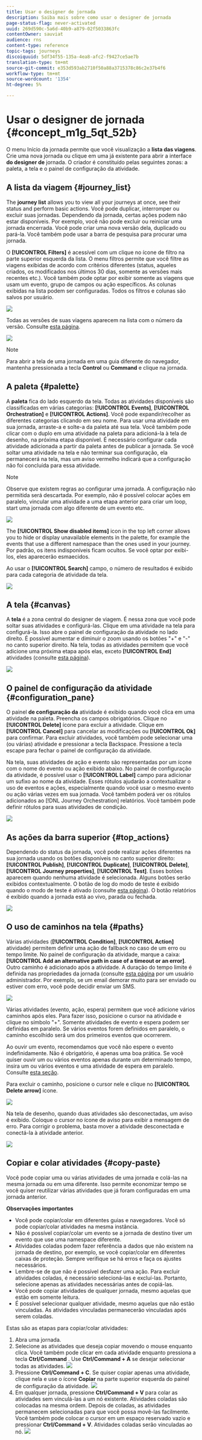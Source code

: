 ```yaml
---
title: Usar o designer de jornada
description: Saiba mais sobre como usar o designer de jornada
page-status-flag: never-activated
uuid: 269d590c-5a6d-40b9-a879-02f5033863fc
contentOwner: sauviat
audience: rns
content-type: reference
topic-tags: journeys
discoiquuid: 5df34f55-135a-4ea8-afc2-f9427ce5ae7b
translation-type: tm+mt
source-git-commit: e353d593ab2710f50a88a3715378c86c2e37b4f6
workflow-type: tm+mt
source-wordcount: '1354'
ht-degree: 5%

---
```



# Usar o designer de jornada {#concept_m1g_5qt_52b}

O menu Início da jornada permite que você visualização a **lista das viagens**. Crie uma nova jornada ou clique em uma já existente para abrir a interface **do designer de** jornada. O criador é constituído pelas seguintes zonas: a paleta, a tela e o painel de configuração da atividade.

## A lista da viagem {#journey_list}

The **journey list** allows you to view all your journeys at once, see their status and perform basic actions. Você pode duplicar, interromper ou excluir suas jornadas. Dependendo da jornada, certas ações podem não estar disponíveis. Por exemplo, você não pode excluir ou reiniciar uma jornada encerrada. Você pode criar uma nova versão dela, duplicado ou pará-la. Você também pode usar a barra de pesquisa para procurar uma jornada.

O **[!UICONTROL Filters]** é acessível com um clique no ícone de filtro na parte superior esquerda da lista. O menu filtros permite que você filtre as viagens exibidas de acordo com critérios diferentes (status, aqueles criados, os modificados nos últimos 30 dias, somente as versões mais recentes etc.). Você também pode optar por exibir somente as viagens que usam um evento, grupo de campos ou ação específicos. As colunas exibidas na lista podem ser configuradas. Todos os filtros e colunas são salvos por usuário.

![](../assets/journey74.png)

Todas as versões de suas viagens aparecem na lista com o número da versão. Consulte [esta página](../building-journeys/journey-versions.md).

![](../assets/journey37.png)

>[!NOTE]
>
>Para abrir a tela de uma jornada em uma guia diferente do navegador, mantenha pressionada a tecla **Control** ou **Command** e clique na jornada.

## A paleta {#palette}

A **paleta** fica do lado esquerdo da tela. Todas as atividades disponíveis são classificadas em várias categorias: **[!UICONTROL Events]**, **[!UICONTROL Orchestration]** e **[!UICONTROL Actions]**. Você pode expandir/recolher as diferentes categorias clicando em seu nome. Para usar uma atividade em sua jornada, arraste-a e solte-a da paleta até sua tela. Você também pode clicar com o duplo em uma atividade na paleta para adicioná-la à tela de desenho, na próxima etapa disponível. É necessário configurar cada atividade adicionada a partir da paleta antes de publicar a jornada. Se você soltar uma atividade na tela e não terminar sua configuração, ela permanecerá na tela, mas um aviso vermelho indicará que a configuração não foi concluída para essa atividade.

>[!NOTE]
>
>Observe que existem regras ao configurar uma jornada. A configuração não permitida será descartada. Por exemplo, não é possível colocar ações em paralelo, vincular uma atividade a uma etapa anterior para criar um loop, start uma jornada com algo diferente de um evento etc.

![](../assets/journey38.png)

The **[!UICONTROL Show disabled items]** icon in the top left corner allows you to hide or display unavailable elements in the palette, for example the events that use a different namespace than the ones used in your journey. Por padrão, os itens indisponíveis ficam ocultos. Se você optar por exibi-los, eles aparecerão esmaecidos.

Ao usar o **[!UICONTROL Search]** campo, o número de resultados é exibido para cada categoria de atividade da tela.

![](../assets/palette-filter.png)

## A tela {#canvas}

A **tela** é a zona central do designer de viagem. É nessa zona que você pode soltar suas atividades e configurá-las. Clique em uma atividade na tela para configurá-la. Isso abre o painel de configuração da atividade no lado direito. É possível aumentar e diminuir o zoom usando os botões &quot;+&quot; e &quot;-&quot; no canto superior direito. Na tela, todas as atividades permitem que você adicione uma próxima etapa após elas, exceto **[!UICONTROL End]** atividades (consulte [esta página](../building-journeys/end-activity.md)).

![](../assets/journey39.png)

## O painel de configuração da atividade {#configuration_pane}

O painel **de configuração da** atividade é exibido quando você clica em uma atividade na paleta. Preencha os campos obrigatórios. Clique no **[!UICONTROL Delete]** ícone para excluir a atividade. Clique em **[!UICONTROL Cancel]** para cancelar as modificações ou **[!UICONTROL Ok]** para confirmar. Para excluir atividades, você também pode selecionar uma (ou várias) atividade e pressionar a tecla Backspace. Pressione a tecla escape para fechar o painel de configuração da atividade.

Na tela, suas atividades de ação e evento são representadas por um ícone com o nome do evento ou ação exibido abaixo. No painel de configuração da atividade, é possível usar o **[!UICONTROL Label]** campo para adicionar um sufixo ao nome da atividade. Esses rótulos ajudarão a contextualizar o uso de eventos e ações, especialmente quando você usar o mesmo evento ou ação várias vezes em sua jornada. Você também poderá ver os rótulos adicionados ao [!DNL Journey Orchestration] relatórios. Você também pode definir rótulos para suas atividades de condição.

![](../assets/journey59bis.png)

## As ações da barra superior {#top_actions}

Dependendo do status da jornada, você pode realizar ações diferentes na sua jornada usando os botões disponíveis no canto superior direito: **[!UICONTROL Publish]**, **[!UICONTROL Duplicate]**, **[!UICONTROL Delete]**, **[!UICONTROL Journey properties]**, **[!UICONTROL Test]**. Esses botões aparecem quando nenhuma atividade é selecionada. Alguns botões serão exibidos contextualmente. O botão de log do modo de teste é exibido quando o modo de teste é ativado (consulte [esta página](../building-journeys/testing-the-journey.md)). O botão relatórios é exibido quando a jornada está ao vivo, parada ou fechada.

![](../assets/journey41.png)

## O uso de caminhos na tela {#paths}

Várias atividades (**[!UICONTROL Condition]**, **[!UICONTROL Action]** atividade) permitem definir uma ação de fallback no caso de um erro ou tempo limite. No painel de configuração da atividade, marque a caixa: **[!UICONTROL Add an alternative path in case of a timeout or an error]**. Outro caminho é adicionado após a atividade. A duração do tempo limite é definida nas propriedades da jornada (consulte [esta página](../building-journeys/changing-properties.md) por um usuário administrador. Por exemplo, se um email demorar muito para ser enviado ou estiver com erro, você pode decidir enviar um SMS.

![](../assets/journey42.png)

Várias atividades (evento, ação, espera) permitem que você adicione vários caminhos após eles. Para fazer isso, posicione o cursor na atividade e clique no símbolo &quot;+&quot;. Somente atividades de evento e espera podem ser definidas em paralelo. Se vários eventos forem definidos em paralelo, o caminho escolhido será um dos primeiros eventos que ocorrerem.

Ao ouvir um evento, recomendamos que você não espere o evento indefinidamente. Não é obrigatório, é apenas uma boa prática. Se você quiser ouvir um ou vários eventos apenas durante um determinado tempo, insira um ou vários eventos e uma atividade de espera em paralelo. Consulte [esta seção](../building-journeys/event-activities.md#section_vxv_h25_pgb).

Para excluir o caminho, posicione o cursor nele e clique no **[!UICONTROL Delete arrow]** ícone.

![](../assets/journey42ter.png)

Na tela de desenho, quando duas atividades são desconectadas, um aviso é exibido. Coloque o cursor no ícone de aviso para exibir a mensagem de erro. Para corrigir o problema, basta mover a atividade desconectada e conectá-la à atividade anterior.

![](../assets/canvas-disconnected.png)

## Copiar e colar atividades {#copy-paste}

Você pode copiar uma ou várias atividades de uma jornada e colá-las na mesma jornada ou em uma diferente. Isso permite economizar tempo se você quiser reutilizar várias atividades que já foram configuradas em uma jornada anterior.

**Observações importantes**

* Você pode copiar/colar em diferentes guias e navegadores. Você só pode copiar/colar atividades na mesma instância.
* Não é possível copiar/colar um evento se a jornada de destino tiver um evento que use uma namespace diferente.
* Atividades coladas podem fazer referência a dados que não existem na jornada de destino, por exemplo, se você copiar/colar em diferentes caixas de proteção. Sempre verifique se há erros e faça os ajustes necessários.
* Lembre-se de que não é possível desfazer uma ação. Para excluir atividades coladas, é necessário selecioná-las e excluí-las. Portanto, selecione apenas as atividades necessárias antes de copiá-las.
* Você pode copiar atividades de qualquer jornada, mesmo aquelas que estão em somente leitura.
* É possível selecionar qualquer atividade, mesmo aquelas que não estão vinculadas. As atividades vinculadas permanecerão vinculadas após serem coladas.

Estas são as etapas para copiar/colar atividades:

1. Abra uma jornada.
1. Selecione as atividades que deseja copiar movendo o mouse enquanto clica. Você também pode clicar em cada atividade enquanto pressiona a tecla **Ctrl/Command** . Use **Ctrl/Command + A** se desejar selecionar todas as atividades.
   ![](../assets/copy-paste1.png)
1. Pressione **Ctrl/Command + C**.
Se quiser copiar apenas uma atividade, clique nela e use o ícone **Copiar** na parte superior esquerda do painel de configuração da atividade.
   ![](../assets/copy-paste2.png)
1. Em qualquer jornada, pressione **Ctrl/Command + V** para colar as atividades sem vinculá-las a um nó existente. Atividades coladas são colocadas na mesma ordem. Depois de coladas, as atividades permanecem selecionadas para que você possa movê-las facilmente. Você também pode colocar o cursor em um espaço reservado vazio e pressionar **Ctrl/Command + V**. Atividades coladas serão vinculadas ao nó.
   ![](../assets/copy-paste3.png)

